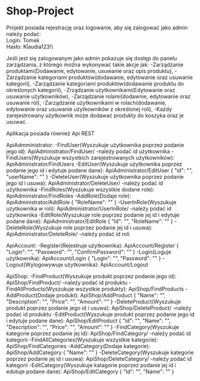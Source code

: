 # Shop-Project 

Projekt posiada rejestrację oraz logowanie, aby się zalogować jako admin należy podać:\
Login: Tomek\
Hasło: Klaudia123!\

Jeśli jest się zalogowanym jako admin pokazuje się dostęp do panelu zarządzania, z którego można wykonywać takie akcje jak:
-Zarządzanie produktami(Dodawanie, edytowanie, usuwanie oraz opis produktu),
-Zarządzanie kategoriami produktów(dodawanie, edytowanie oraz usuwanie kategorii),
-Zarządzanie kategoriami produktów(dodawanie produktu do określonych kategorii),
-Zrządzanie użytkownikami(Edytowanie oraz usuwanie użytkowników),
-Zarządzanie rolami(dodawnie, edytowanie oraz usuwanie ról),
-Zarządzanie użytkownikami w rolach(dodawanie, edytowanie oraz usuwanie użytkowników z określonej roli),
-Każdy zarejestrowany użytkownik może dodawać produkty do koszyka oraz je usuwać.

Aplikacja posiada również Api REST

ApiAdmministrator:
-FindUser(Wyszukuje użytkownika poprzez podanie jego id): ApiAdministrator/FindUser/ -należy podać id użytkownika
-FindUsers(Wyszukuje wszystkich zarejestrowanych użytkowników): ApiAdministrator/FindUsers
-EditUser(Wyszukuje użytkownika poprzez podanie jego id i edytuje podane dane): ApiAdministrator/EditUser
{
    "id": "",
    "userName": ""
}
-DeleteUser(Wyszukuje użytkownika poprzez podanie jego id i usuwa): ApiAdministrator/DeleteUser/ -należy podać id użytkownika
-FindRoles(Wyszukuje wszystkie dodane role): ApiAdministrator/FindRoles
-AddRole(Dodaje role): ApiAdministrator/AddRole
{
    "RoleName": ""
}
-UserInRole(Wyszukuje uzytkownika w roli): ApiAdministrator/UserInRole/ -należy podać id użytkownika
-EditRole(Wyszukuje role poprzez podanie jej id i edytuje podane dane): ApiAdministrator/EditRole
{
    "Id": "",
    "RoleName": ""
}
-DeleteRole(Wyszukuje role poprzez podanie jej id i usuwa): ApiAdministrator/DeleteRole/ -należy podać id roli

ApiAccount:
-Register(Rejestruje użytkownika): ApiAccount/Register
{
    "Login": "",
    "Password": "",
    "ConfirmPassword": ""
}
-Login(Loguje użytkownika): ApiAccount/Login
{
    "Login": "",
    "Password": ""
}
-Logout(Wylogowywuje użytkownika): ApiAccount/Logout

ApiShop:
-FindProduct(Wyszukuje produkt poprzez podanie jego id): ApiShop/FindProduct/ -należy podać id produktu
-FindAllProducts(Wyszukuje wszystkie produkty): ApiShop/FindProducts
-AddProduct(Dodaje produkt): ApiShop/AddProduct
{
    "Name": "",
    "Description": "",
    "Price": "",
    "Amount": ""
}
-DeleteProduct(Wyszukuje produkt poprzez podanie jego id i usuwa): ApiShop/DeleteProduct/ -należy podać id produktu
-EditProduct(Wyszukuje produkt poprzez podanie jego id i edytuje podane dane): ApiShop/EditProduct
{
    "Id": "",
    "Name": "",
    "Description": "",
    "Price": "",
    "Amount": ""
}
-FindCategory(Wyszukuje kategorie poprzez podanie jej id): ApiShop/FindCategory/ -należy podać id kategorii
-FindAllCategories(Wyszukuje wszystkie kategorie): ApiShop/FindCategories
-AddCategory(Dodaje kategorie): ApiShop/AddCategory
{
    "Name": ""
}
-DeleteCategory(Wyszukuje kategorie poprzez podanie jej id i usuwa): ApiShop/DeleteCategory/ -należy podać id kategorii
-EditCategory(Wyszukuje katagorie poprzez podanie jej id i edutuje podane dane): ApiShop/EditCategory
{
    "Id": "",
    "Name": ""
}
